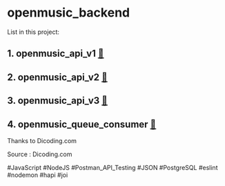 # openmusic_backend

List in this project:
## 1. openmusic_api_v1 [:mag_right:](https://github.com/hanihan04/openmusic_backend/tree/openmusic_api_v1)
## 2. openmusic_api_v2 [:mag_right:]()
## 3. openmusic_api_v3 [:mag_right:]() 
## 4. openmusic_queue_consumer [:mag_right:]()

Thanks to Dicoding.com

Source : Dicoding.com

#JavaScript #NodeJS #Postman_API_Testing #JSON #PostgreSQL #eslint #nodemon #hapi #joi
